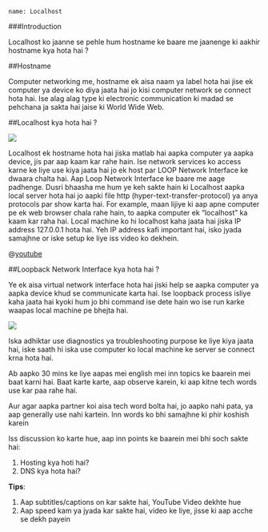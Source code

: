 ```ngMeta
name: Localhost
```


###Introduction

Localhost ko jaanne se pehle hum hostname ke baare me jaanenge ki aakhir hostname kya hota hai ?

##Hostname

Computer networking me, hostname ek aisa naam ya label hota hai jise ek computer ya device ko diya jaata hai jo kisi computer network se connect hota hai.
Ise alag alag type ki electronic communication ki madad se pehchana ja sakta hai jaise ki World Wide Web.

##Localhost kya hota hai ?

<span><img src="https://kinsta.com/wp-content/uploads/2017/11/what-is-localhost.png"></span>

Localhost ek hostname hota hai jiska matlab hai aapka computer ya aapka device, jis par aap kaam kar rahe hain.
Ise network services ko access karne ke liye use kiya jaata hai jo ek host par LOOP Network Interface ke dwaara chalta hai.
Aap Loop Network Interface ke baare me aage padhenge.
Dusri bhaasha me hum ye keh sakte hain ki Localhost aapka local server hota hai jo aapki file http (hyper-text-transfer-protocol) ya anya protocols par show karta hai.
For example, maan lijiye ki aap apne computer pe ek web browser chala rahe hain, to aapka computer ek “localhost” ka kaam kar raha hai.
Local machine ko hi localhost kaha jaata hai jiska IP address 127.0.0.1 hota hai.
Yeh IP address kafi important hai, isko jyada samajhne or iske setup ke liye iss video ko dekhein.


@[youtube](07cFX4rCeJg)

##Loopback Network Interface kya hota hai ?

Ye ek aisa virtual network interface hota hai jiski help se aapka computer ya aapka device khud se communicate karta hai.
Ise loopback process isliye kaha jaata hai kyoki hum jo bhi command ise dete hain wo ise run karke waapas local machine pe bhejta hai.

<span><img src="https://i.stack.imgur.com/TLEFV.png"></span>

Iska adhiktar use diagnostics ya troubleshooting purpose ke liye kiya jaata hai, iske saath hi iska use computer ko local machine ke server se connect krna hota hai.


Ab aapko 30 mins ke liye aapas mei english mei inn topics ke baarein mei baat karni hai.
Baat karte karte, aap observe karein, ki aap kitne tech words use kar paa rahe hai.

Aur agar aapka partner koi aisa tech word bolta hai, jo aapko nahi pata, ya aap generally use nahi kartein. Inn words ko bhi samajhne ki phir koshish karein

Iss discussion ko karte hue, aap inn points ke baarein mei bhi soch sakte hai:

1. Hosting kya hoti hai?
2. DNS kya hota hai?


**Tips**:
1. Aap subtitles/captions on kar sakte hai, YouTube Video dekhte hue
2. Aap speed kam ya jyada kar sakte hai, video ke liye, jisse ki aap acche se dekh payein
